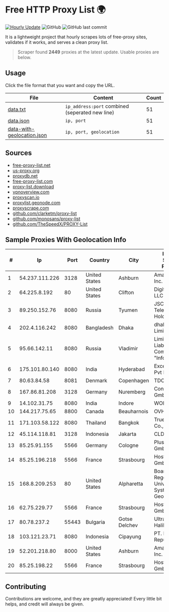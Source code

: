 
# Free HTTP Proxy List 🌍

[![Hourly Update](https://github.com/mertguvencli/http-proxy-list/actions/workflows/main.yml/badge.svg?branch=main)](https://github.com/mertguvencli/http-proxy-list/actions/workflows/main.yml)
![GitHub](https://img.shields.io/github/license/mertguvencli/http-proxy-list)
![GitHub last commit](https://img.shields.io/github/last-commit/mertguvencli/http-proxy-list)

It is a lightweight project that hourly scrapes lots of free-proxy sites, validates if it works, and serves a clean proxy list.


> Scraper found **2449** proxies at the latest update. Usable proxies are below.

## Usage

Click the file format that you want and copy the URL.


|File|Content|Count|
|----|-------|-----|
|[data.txt](https://raw.githubusercontent.com/mertguvencli/http-proxy-list/main/proxy-list/data.txt)|`ip_address:port` combined (seperated new line)|51|
|[data.json](https://raw.githubusercontent.com/mertguvencli/http-proxy-list/main/proxy-list/data.json)|`ip, port`|51|
|[data-with-geolocation.json](https://raw.githubusercontent.com/mertguvencli/http-proxy-list/main/proxy-list/data-with-geolocation.json)|`ip, port, geolocation`|51|

## Sources

* [free-proxy-list.net](https://free-proxy-list.net)
* [us-proxy.org](https://www.us-proxy.org)
* [proxydb.net](http://proxydb.net)
* [free-proxy-list.com](https://free-proxy-list.com/?page=&port=&type%5B%5D=http&type%5B%5D=https&up_time=0&search=Search)
* [proxy-list.download](https://www.proxy-list.download/HTTP)
* [vpnoverview.com](https://vpnoverview.com/privacy/anonymous-browsing/free-proxy-servers)
* [proxyscan.io](https://www.proxyscan.io)
* [proxylist.geonode.com](https://proxylist.geonode.com/api/proxy-list?limit=300&page=1&sort_by=lastChecked&sort_type=desc&protocols=http,https)
* [proxyscrape.com](https://api.proxyscrape.com/v2/?request=displayproxies&protocol=http&timeout=10000&country=all&ssl=all&anonymity=all)
* [github.com/clarketm/proxy-list](https://raw.githubusercontent.com/clarketm/proxy-list/master/proxy-list-raw.txt)
* [github.com/monosans/proxy-list](https://raw.githubusercontent.com/monosans/proxy-list/main/proxies/http.txt)
* [github.com/TheSpeedX/PROXY-List](https://raw.githubusercontent.com/TheSpeedX/PROXY-List/master/http.txt)


## Sample Proxies With Geolocation Info

|#|Ip|Port|Country|City|Internet Service Provider|
|-|--|----|-------|----|-------------------------|
|1|54.237.111.226|3128|United States|Ashburn|Amazon.com, Inc.|
|2|64.225.8.192|80|United States|Clifton|DigitalOcean, LLC|
|3|89.250.152.76|8080|Russia|Tyumen|JSC "ER-Telecom Holding"|
|4|202.4.116.242|8080|Bangladesh|Dhaka|dhakaCom Limited|
|5|95.66.142.11|8080|Russia|Vladimir|Limited Liability Company "Infocentre"|
|6|175.101.80.140|8080|India|Hyderabad|ExcellMedia Pvt Ltd|
|7|80.63.84.58|8081|Denmark|Copenhagen|TDC A/S|
|8|167.86.81.208|3128|Germany|Nuremberg|Contabo GmbH|
|9|14.102.31.75|8080|India|Indore|WORLDPHONE|
|10|144.217.75.65|8800|Canada|Beauharnois|OVH SAS|
|11|171.103.58.122|8080|Thailand|Bangkok|True Internet Co., Ltd.|
|12|45.114.118.81|3128|Indonesia|Jakarta|CLDREU|
|13|85.25.91.155|5566|Germany|Cologne|PlusServer GmbH|
|14|85.25.196.218|5566|France|Strasbourg|Host Europe GmbH|
|15|168.8.209.253|80|United States|Alpharetta|Board of Regents of the University System of Georgia|
|16|62.75.229.77|5566|France|Strasbourg|Host Europe GmbH|
|17|80.78.237.2|55443|Bulgaria|Gotse Delchev|UltraNET - Halil Network|
|18|103.121.23.71|8080|Indonesia|Cipayung|PT. Eka Mas Republik|
|19|52.201.218.80|8000|United States|Ashburn|Amazon.com, Inc.|
|20|85.25.198.22|5566|France|Strasbourg|Host Europe GmbH|



## Contributing

Contributions are welcome, and they are greatly appreciated! Every
little bit helps, and credit will always be given.

